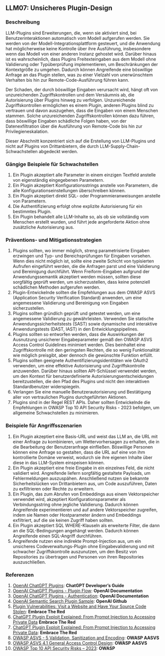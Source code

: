 ## LLM07: Unsicheres Plugin-Design

### Beschreibung

LLM-Plugins sind Erweiterungen, die, wenn sie aktiviert sind, bei Benutzerinteraktionen automatisch vom Modell aufgerufen werden. Sie werden von der Modell-Integrationsplattform gesteuert, und die Anwendung hat möglicherweise keine Kontrolle über ihre Ausführung, insbesondere wenn das Modell von einer anderen Instanz gehostet wird. Darüber hinaus ist es wahrscheinlich, dass Plugins Freitexteingaben aus dem Modell ohne Validierung oder Typüberprüfung implementieren, um Beschränkungen der Kontextgröße zu umgehen. Dadurch können Angreifende eine böswillige Anfrage an das Plugin stellen, was zu einer Vielzahl von unerwünschtem Verhalten bis hin zur Remote-Code-Ausführung führen kann.

Der Schaden, der durch böswillige Eingaben verursacht wird, hängt oft von unzureichenden Zugriffskontrollen und dem Versäumnis ab, die Autorisierung über Plugins hinweg zu verfolgen. Unzureichende Zugriffskontrollen ermöglichen es einem Plugin, anderen Plugins blind zu vertrauen und davon auszugehen, dass die Eingaben von einem Menschen stammen. Solche unzureichenden Zugriffskontrollen können dazu führen, dass böswillige Eingaben schädliche Folgen haben, von der Datenexfiltration über die Ausführung von Remote-Code bis hin zur Privilegieneskalation.

Dieser Abschnitt konzentriert sich auf die Erstellung von LLM-Plugins und nicht auf Plugins von Drittanbietern, die durch LLM-Supply-Chain-Schwachstellen abgedeckt werden.

### Gängige Beispiele für Schwachstellen

1. Ein Plugin akzeptiert alle Parameter in einem einzigen Textfeld anstelle von eigenständig eingegebenen Parametern.
2. Ein Plugin akzeptiert Konfigurationsstrings anstelle von Parametern, die alle Konfigurationseinstellungen überschreiben können.
3. Ein Plugin akzeptiert direkt SQL- oder Programmieranweisungen anstelle von Parametern.
4. Die Authentifizierung erfolgt ohne explizite Autorisierung für ein bestimmtes Plugin.
5. Ein Plugin behandelt alle LLM-Inhalte so, als ob sie vollständig vom Menschen erstellt wurden, und führt jede angeforderte Aktion ohne zusätzliche Autorisierung aus.

### Präventions- und Mitigationsstrategien

1. Plugins sollten, wo immer möglich, streng parametrisierte Eingaben erzwingen und Typ- und Bereichsprüfungen für Eingaben vorsehen. Wenn dies nicht möglich ist, sollte eine zweite Schicht von typisierten Aufrufen eingeführt werden, die die Anfragen parst und eine Validierung und Bereinigung durchführt. Wenn Freiform-Eingaben aufgrund der Anwendungssemantik akzeptiert werden müssen, sollten diese sorgfältig geprüft werden, um sicherzustellen, dass keine potenziell schädlichen Methoden aufgerufen werden.
2. Plugin-Entwickelnde sollten die Empfehlungen aus dem OWASP ASVS (Application Security Verification Standard) anwenden, um eine angemessene Validierung und Bereinigung von Eingaben sicherzustellen.
3. Plugins sollten gründlich geprüft und getestet werden, um eine angemessene Validierung zu gewährleisten. Verwenden Sie statische Anwendungssicherheitstests (SAST) sowie dynamische und interaktive Anwendungstests (DAST, IAST) in den Entwicklungspipelines.
4. Plugins sollten so entworfen werden, dass die Auswirkungen der Ausnutzung unsicherer Eingabeparameter gemäß den OWASP ASVS Access Control Guidelines minimiert werden. Dies beinhaltet eine Zugriffskontrolle mit den geringsten Rechten, die so wenig Funktionalität wie möglich preisgibt, aber dennoch die gewünschte Funktion erfüllt.
5. Plugins sollten geeignete Authentifizierungsidentitäten wie OAuth2 verwenden, um eine effektive Autorisierung und Zugriffskontrolle anzuwenden. Darüber hinaus sollten API-Schlüssel verwendet werden, um den Kontext für benutzerdefinierte Autorisierungsentscheidungen bereitzustellen, die den Pfad des Plugins und nicht den interaktiven Standardbenutzer widerspiegeln.
6. Verlangen Sie eine manuelle Benutzerautorisierung und Bestätigung aller von vertraulichen Plugins durchgeführten Aktionen.
7. Plugins sind in der Regel REST APIs. Daher sollten Entwickelnde die Empfehlungen in OWASP Top 10 API Security Risks - 2023 befolgen, um allgemeine Schwachstellen zu minimieren.

### Beispiele für Angriffsszenarien

1. Ein Plugin akzeptiert eine Basis-URL und weist das LLM an, die URL mit einer Anfrage zu kombinieren, um Wettervorhersagen zu erhalten, die in die Bearbeitung der Benutzeranfrage einfließen. Böswillige Personen können eine Anfrage so gestalten, dass die URL auf eine von ihm kontrollierte Domäne verweist, wodurch sie ihre eigenen Inhalte über diese in das LLM-System einspeisen können.
2. Ein Plugin akzeptiert eine freie Eingabe in ein einzelnes Feld, die nicht validiert wird. Angreifende liefern sorgfältig gestaltete Payloads, um Fehlermeldungen auszuspähen. Anschließend nutzen sie bekannte Sicherheitslücken von Drittanbietern aus, um Code auszuführen, Daten zu exfiltrieren oder Rechte zu erweitern.
3. Ein Plugin, das zum Abrufen von Embeddings aus einem Vektorspeicher verwendet wird, akzeptiert Konfigurationsparameter als Verbindungsstring ohne jegliche Validierung. Dadurch können Angreifende experimentieren und auf andere Vektorspeicher zugreifen, indem sie Namen oder Hostparameter ändern und Embeddings exfiltriert, auf die sie keinen Zugriff haben sollten.
4. Ein Plugin akzeptiert SQL WHERE-Klauseln als erweiterte Filter, die dann an die SQL-Bedingungen angehängt werden. Dadurch können Angreifende einen SQL-Angriff durchführen.
5. Angreifende nutzen eine indirekte Prompt-Injection aus, um ein unsicheres Codeverwaltungs-Plugin ohne Eingabevalidierung und mit schwacher Zugriffskontrolle auszunutzen, um den Besitz von Repositories zu übertragen und Personen von ihren Repositories auszuschließen.

### Referenzen

1. [OpenAI ChatGPT Plugins](https://platform.openai.com/docs/plugins/introduction): **ChatGPT Developer’s Guide**
2. [OpenAI ChatGPT Plugins - Plugin Flow](https://platform.openai.com/docs/plugins/introduction/plugin-flow): **OpenAI Documentation**
3. [OpenAI ChatGPT Plugins - Authentication](https://platform.openai.com/docs/plugins/authentication/service-level): **OpenAI Documentation**
4. [OpenAI Semantic Search Plugin Sample](https://github.com/openai/chatgpt-retrieval-plugin): **OpenAI Github**
5. [Plugin Vulnerabilities: Visit a Website and Have Your Source Code Stolen](https://embracethered.com/blog/posts/2023/chatgpt-plugin-vulns-chat-with-code/): **Embrace The Red**
6. [ChatGPT Plugin Exploit Explained: From Prompt Injection to Accessing Private Data](https://embracethered.com/blog/posts/2023/chatgpt-cross-plugin-request-forgery-and-prompt-injection./) **Embrace The Red**
7. [ChatGPT Plugin Exploit Explained: From Prompt Injection to Accessing Private Data](https://embracethered.com/blog/posts/2023/chatgpt-cross-plugin-request-forgery-and-prompt-injection./): **Embrace The Red**
8. [OWASP ASVS - 5 Validation, Sanitization and Encoding](https://owasp-aasvs4.readthedocs.io/en/latest/V5.html#validation-sanitization-and-encoding): **OWASP AASVS**
9. [OWASP ASVS 4.1 General Access Control Design](https://owasp-aasvs4.readthedocs.io/en/latest/V4.1.html#general-access-control-design): **OWASP AASVS**
10. [OWASP Top 10 API Security Risks – 2023](https://owasp.org/API-Security/editions/2023/en/0x11-t10/): **OWASP**
